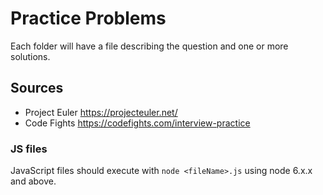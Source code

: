 # Practice Problems
Each folder will have a file describing the question and one or more solutions. 

## Sources
- Project Euler https://projecteuler.net/
- Code Fights https://codefights.com/interview-practice

### JS files 
JavaScript files should execute with `node <fileName>.js` using node 6.x.x and above.
